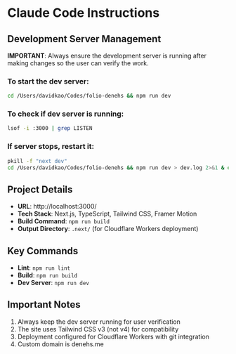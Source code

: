 # Claude Code Instructions

## Development Server Management

**IMPORTANT**: Always ensure the development server is running after making changes so the user can verify the work.

### To start the dev server:
```bash
cd /Users/davidkao/Codes/folio-denehs && npm run dev
```

### To check if dev server is running:
```bash
lsof -i :3000 | grep LISTEN
```

### If server stops, restart it:
```bash
pkill -f "next dev"
cd /Users/davidkao/Codes/folio-denehs && npm run dev > dev.log 2>&1 & echo $!
```

## Project Details

- **URL**: http://localhost:3000/
- **Tech Stack**: Next.js, TypeScript, Tailwind CSS, Framer Motion
- **Build Command**: `npm run build`
- **Output Directory**: `.next/` (for Cloudflare Workers deployment)

## Key Commands

- **Lint**: `npm run lint`
- **Build**: `npm run build`
- **Dev Server**: `npm run dev`

## Important Notes

1. Always keep the dev server running for user verification
2. The site uses Tailwind CSS v3 (not v4) for compatibility
3. Deployment configured for Cloudflare Workers with git integration
4. Custom domain is denehs.me